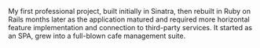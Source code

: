 My first professional project, built initially in Sinatra, then rebuilt in Ruby on Rails months later as the application matured and required more horizontal feature implementation and connection to third-party services. It started as an SPA, grew into a full-blown cafe management suite.